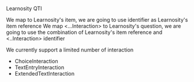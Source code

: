 Learnosity QTI

We map <assessmentItem> to Learnosity's item, we are going to use <assessmentItem> identifier as Learnosity's item reference
We map <...Interaction> to Learnosity's question, we are going to use the combination of Learnosity's item reference and <..Interaction> identifier

We currently support a limited number of interaction
* ChoiceInteraction
* TextEntryInteraction
* ExtendedTextInteraction
